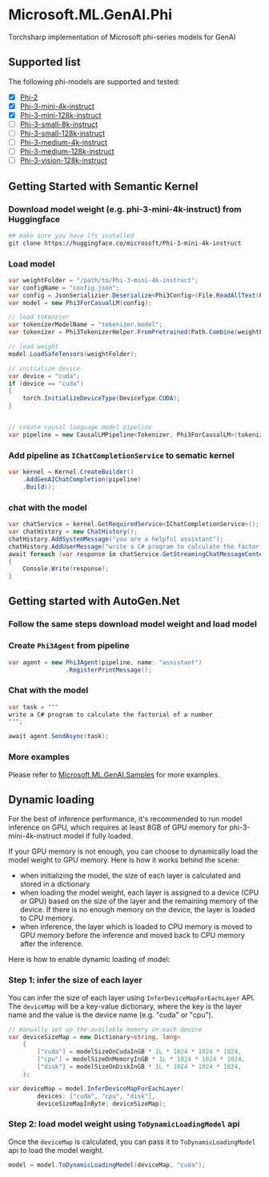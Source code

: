 # Microsoft.ML.GenAI.Phi
Torchsharp implementation of Microsoft phi-series models for GenAI

## Supported list
The following phi-models are supported and tested:
- [x] [Phi-2](https://huggingface.co/microsoft/phi-2)
- [x] [Phi-3-mini-4k-instruct](https://huggingface.co/microsoft/Phi-3-mini-4k-instruct)
- [x] [Phi-3-mini-128k-instruct](https://huggingface.co/microsoft/Phi-3-mini-128k-instruct)
- [ ] [Phi-3-small-8k-instruct](https://huggingface.co/microsoft/Phi-3-small-8k-instruct)
- [ ] [Phi-3-small-128k-instruct](https://huggingface.co/microsoft/Phi-3-small-128k-instruct)
- [ ] [Phi-3-medium-4k-instruct](https://huggingface.co/microsoft/Phi-3-medium-4k-instruct)
- [ ] [Phi-3-medium-128k-instruct](https://huggingface.co/microsoft/Phi-3-medium-128k-instruct)
- [ ] [Phi-3-vision-128k-instruct](https://huggingface.co/microsoft/Phi-3-large-4k-instruct)

## Getting Started with Semantic Kernel

### Download model weight (e.g. phi-3-mini-4k-instruct) from Huggingface
```bash
## make sure you have lfs installed
git clone https://huggingface.co/microsoft/Phi-3-mini-4k-instruct
```

### Load model
```csharp
var weightFolder = "/path/to/Phi-3-mini-4k-instruct";
var configName = "config.json";
var config = JsonSerializier.Deserialize<Phi3Config>(File.ReadAllText(Path.Combine(weightFolder, configName)));
var model = new Phi3ForCasualLM(config);

// load tokenzier
var tokenizerModelName = "tokenizer.model";
var tokenizer = Phi3TokenizerHelper.FromPretrained(Path.Combine(weightFolder, tokenizerModelName));

// load weight
model.LoadSafeTensors(weightFolder);

// initialize device
var device = "cuda";
if (device == "cuda")
{
    torch.InitializeDeviceType(DeviceType.CUDA);
}


// create causal language model pipeline
var pipeline = new CausalLMPipeline<Tokenizer, Phi3ForCausalLM>(tokenizer, model, device);
```

### Add pipeline as `IChatCompletionService` to sematic kernel
```csharp
var kernel = Kernel.CreateBuilder()
    .AddGenAIChatCompletion(pipeline)
    .Build();
```

### chat with the model
```csharp
var chatService = kernel.GetRequiredService<IChatCompletionService>();
var chatHistory = new ChatHistory();
chatHistory.AddSystemMessage("you are a helpful assistant");
chatHistory.AddUserMessage("write a C# program to calculate the factorial of a number");
await foreach (var response in chatService.GetStreamingChatMessageContentsAsync(chatHistory))
{
    Console.Write(response);
}
```

## Getting started with AutoGen.Net
### Follow the same steps download model weight and load model
### Create `Phi3Agent` from pipeline
```csharp
var agent = new Phi3Agent(pipeline, name: "assistant")
                .RegisterPrintMessage();
```

### Chat with the model
```csharp
var task = """
write a C# program to calculate the factorial of a number
""";

await agent.SendAsync(task);
```

### More examples
Please refer to [Microsoft.ML.GenAI.Samples](./../../docs/samples/Microsoft.ML.GenAI.Samples/) for more examples.

## Dynamic loading
For the best of inference performance, it's recommended to run model inference on GPU, which requires at least 8GB of GPU memory for phi-3-mini-4k-instruct model if fully loaded.

If your GPU memory is not enough, you can choose to dynamically load the model weight to GPU memory. Here is how it works behind the scene:
- when initializing the model, the size of each layer is calculated and stored in a dictionary
- when loading the model weight, each layer is assigned to a device (CPU or GPU) based on the size of the layer and the remaining memory of the device. If there is no enough memory on the device, the layer is loaded to CPU memory.
- when inference, the layer which is loaded to CPU memory is moved to GPU memory before the inference and moved back to CPU memory after the inference.

Here is how to enable dynamic loading of model:
### Step 1: infer the size of each layer
You can infer the size of each layer using `InferDeviceMapForEachLayer` API. The `deviceMap` will be a key-value dictionary, where the key is the layer name and the value is the device name (e.g. "cuda" or "cpu").

```csharp
// manually set up the available memory on each device
var deviceSizeMap = new Dictionary<string, long>
    {
        ["cuda"] = modelSizeOnCudaInGB * 1L * 1024 * 1024 * 1024,
        ["cpu"] = modelSizeOnMemoryInGB * 1L * 1024 * 1024 * 1024,
        ["disk"] = modelSizeOnDiskInGB * 1L * 1024 * 1024 * 1024,
    };

var deviceMap = model.InferDeviceMapForEachLayer(
        devices: ["cuda", "cpu", "disk"],
        deviceSizeMapInByte: deviceSizeMap);
```

### Step 2: load model weight using `ToDynamicLoadingModel` api
Once the `deviceMap` is calculated, you can pass it to `ToDynamicLoadingModel` api to load the model weight.

```csharp
model = model.ToDynamicLoadingModel(deviceMap, "cuda");
```
